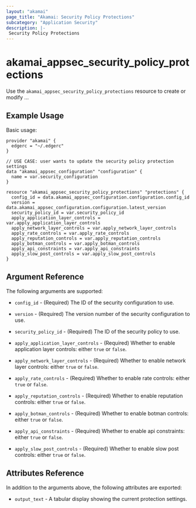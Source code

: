 ```yaml
---
layout: "akamai"
page_title: "Akamai: Security Policy Protections"
subcategory: "Application Security"
description: |-
 Security Policy Protections
---
```


# akamai_appsec_security_policy_protections

Use the `akamai_appsec_security_policy_protections` resource to create or modify ...

## Example Usage

Basic usage:

```hcl
provider "akamai" {
  edgerc = "~/.edgerc"
}

// USE CASE: user wants to update the security policy protection settings
data "akamai_appsec_configuration" "configuration" {
  name = var.security_configuration
}

resource "akamai_appsec_security_policy_protections" "protections" {
  config_id = data.akamai_appsec_configuration.configuration.config_id
  version = data.akamai_appsec_configuration.configuration.latest_version
  security_policy_id = var.security_policy_id
  apply_application_layer_controls = var.apply_application_layer_controls
  apply_network_layer_controls = var.apply_network_layer_controls
  apply_rate_controls = var.apply_rate_controls
  apply_reputation_controls = var.apply_reputation_controls
  apply_botman_controls = var.apply_botman_controls
  apply_api_constraints = var.apply_api_constraints
  apply_slow_post_controls = var.apply_slow_post_controls
}
```

## Argument Reference

The following arguments are supported:

* `config_id` - (Required) The ID of the security configuration to use.

* `version` - (Required) The version number of the security configuration to use.

* `security_policy_id` - (Required) The ID of the security policy to use.

* `apply_application_layer_controls` - (Required) Whether to enable application layer controls: either `true` or `false`.

* `apply_network_layer_controls` - (Required) Whether to enable network layer controls: either `true` or `false`.

* `apply_rate_controls` - (Required) Whether to enable rate controls: either `true` or `false`.

* `apply_reputation_controls` - (Required) Whether to enable reputation controls: either `true` or `false`.

* `apply_botman_controls` - (Required) Whether to enable botman controls: either `true` or `false`.

* `apply_api_constraints` - (Required) Whether to enable api constraints: either `true` or `false`.

* `apply_slow_post_controls` - (Required) Whether to enable slow post controls: either `true` or `false`.

## Attributes Reference

In addition to the arguments above, the following attributes are exported:

* `output_text` - A tabular display showing the current protection settings.

